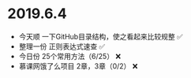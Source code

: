 # 2019.6.4

- 今天顺 一下GitHub目录结构，使之看起来比较规整 ✅
- 整理一份 正则表达式速查 ✅
- 今日份 25个常用方法（6/25） ❌
- 慕课网饿了么项目 2章，3章（0/2） ❌